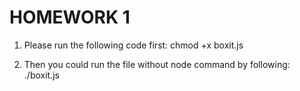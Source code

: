 # HOMEWORK 1 #
1. Please run the following code first: 
chmod +x boxit.js

2. Then you could run the file without node command by following:
./boxit.js
